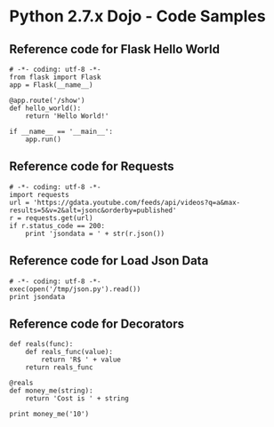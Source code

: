 # Python 2.7.x Dojo - Code Samples

## Reference code for Flask Hello World

    # -*- coding: utf-8 -*-
    from flask import Flask
    app = Flask(__name__)
    
    @app.route('/show')
    def hello_world():
        return 'Hello World!'
    
    if __name__ == '__main__':
        app.run()

## Reference code for Requests

    # -*- coding: utf-8 -*-
    import requests
    url = 'https://gdata.youtube.com/feeds/api/videos?q=a&max-results=5&v=2&alt=jsonc&orderby=published'
    r = requests.get(url)
    if r.status_code == 200:
        print 'jsondata = ' + str(r.json())

## Reference code for Load Json Data

    # -*- coding: utf-8 -*-
    exec(open('/tmp/json.py').read())
    print jsondata

## Reference code for Decorators

    def reals(func):
        def reals_func(value):
            return 'R$ ' + value
        return reals_func
    
    @reals
    def money_me(string):
        return 'Cost is ' + string
    
    print money_me('10')
